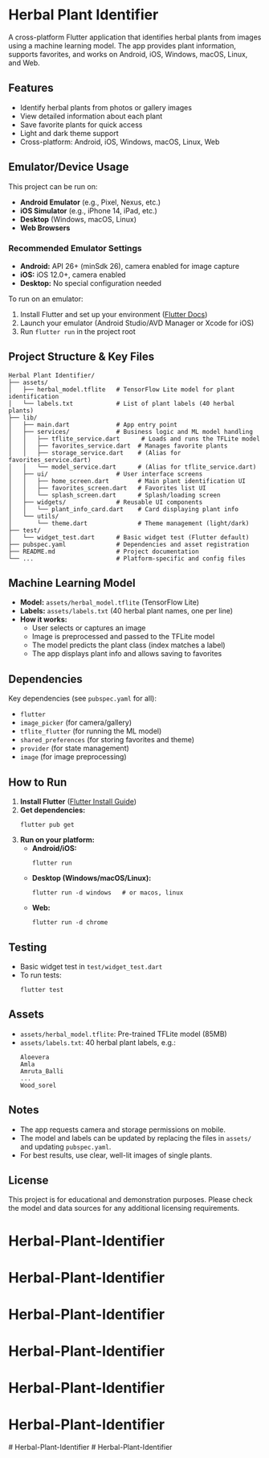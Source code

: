 # Herbal Plant Identifier

A cross-platform Flutter application that identifies herbal plants from images using a machine learning model. The app provides plant information, supports favorites, and works on Android, iOS, Windows, macOS, Linux, and Web.

## Features
- Identify herbal plants from photos or gallery images
- View detailed information about each plant
- Save favorite plants for quick access
- Light and dark theme support
- Cross-platform: Android, iOS, Windows, macOS, Linux, Web

## Emulator/Device Usage
This project can be run on:
- **Android Emulator** (e.g., Pixel, Nexus, etc.)
- **iOS Simulator** (e.g., iPhone 14, iPad, etc.)
- **Desktop** (Windows, macOS, Linux)
- **Web Browsers**

### Recommended Emulator Settings
- **Android:** API 26+ (minSdk 26), camera enabled for image capture
- **iOS:** iOS 12.0+, camera enabled
- **Desktop:** No special configuration needed

To run on an emulator:
1. Install Flutter and set up your environment ([Flutter Docs](https://docs.flutter.dev/get-started/install))
2. Launch your emulator (Android Studio/AVD Manager or Xcode for iOS)
3. Run `flutter run` in the project root

## Project Structure & Key Files

```
Herbal Plant Identifier/
├── assets/
│   ├── herbal_model.tflite   # TensorFlow Lite model for plant identification
│   └── labels.txt            # List of plant labels (40 herbal plants)
├── lib/
│   ├── main.dart             # App entry point
│   ├── services/             # Business logic and ML model handling
│   │   ├── tflite_service.dart      # Loads and runs the TFLite model
│   │   ├── favorites_service.dart  # Manages favorite plants
│   │   ├── storage_service.dart    # (Alias for favorites_service.dart)
│   │   └── model_service.dart      # (Alias for tflite_service.dart)
│   ├── ui/                   # User interface screens
│   │   ├── home_screen.dart        # Main plant identification UI
│   │   ├── favorites_screen.dart   # Favorites list UI
│   │   └── splash_screen.dart      # Splash/loading screen
│   ├── widgets/              # Reusable UI components
│   │   └── plant_info_card.dart    # Card displaying plant info
│   └── utils/
│       └── theme.dart              # Theme management (light/dark)
├── test/
│   └── widget_test.dart      # Basic widget test (Flutter default)
├── pubspec.yaml              # Dependencies and asset registration
├── README.md                 # Project documentation
└── ...                       # Platform-specific and config files
```

## Machine Learning Model
- **Model:** `assets/herbal_model.tflite` (TensorFlow Lite)
- **Labels:** `assets/labels.txt` (40 herbal plant names, one per line)
- **How it works:**
  - User selects or captures an image
  - Image is preprocessed and passed to the TFLite model
  - The model predicts the plant class (index matches a label)
  - The app displays plant info and allows saving to favorites

## Dependencies
Key dependencies (see `pubspec.yaml` for all):
- `flutter`
- `image_picker` (for camera/gallery)
- `tflite_flutter` (for running the ML model)
- `shared_preferences` (for storing favorites and theme)
- `provider` (for state management)
- `image` (for image preprocessing)

## How to Run
1. **Install Flutter** ([Flutter Install Guide](https://docs.flutter.dev/get-started/install))
2. **Get dependencies:**
   ```
   flutter pub get
   ```
3. **Run on your platform:**
   - **Android/iOS:**
     ```
     flutter run
     ```
   - **Desktop (Windows/macOS/Linux):**
     ```
     flutter run -d windows   # or macos, linux
     ```
   - **Web:**
     ```
     flutter run -d chrome
     ```

## Testing
- Basic widget test in `test/widget_test.dart`
- To run tests:
  ```
  flutter test
  ```

## Assets
- `assets/herbal_model.tflite`: Pre-trained TFLite model (85MB)
- `assets/labels.txt`: 40 herbal plant labels, e.g.:
  ```
  Aloevera
  Amla
  Amruta_Balli
  ...
  Wood_sorel
  ```

## Notes
- The app requests camera and storage permissions on mobile.
- The model and labels can be updated by replacing the files in `assets/` and updating `pubspec.yaml`.
- For best results, use clear, well-lit images of single plants.

## License
This project is for educational and demonstration purposes. Please check the model and data sources for any additional licensing requirements.
# Herbal-Plant-Identifier

# Herbal-Plant-Identifier

# Herbal-Plant-Identifier

# Herbal-Plant-Identifier

# Herbal-Plant-Identifier

# Herbal-Plant-Identifier

#   H e r b a l - P l a n t - I d e n t i f i e r  
 #   H e r b a l - P l a n t - I d e n t i f i e r  
 
